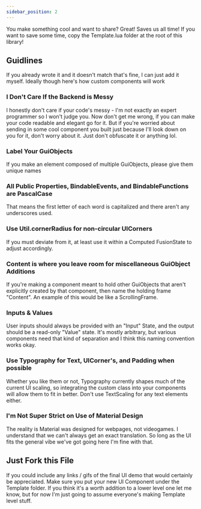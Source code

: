 ```yaml
---
sidebar_position: 2
---
```

You make something cool and want to share? Great! Saves us all time! If you want to save some time, copy the Template.lua folder at the root of this library!

## Guidlines
If you already wrote it and it doesn't match that's fine, I can just add it myself. Ideally though here's how custom components will work

### I Don't Care If the Backend is Messy
I honestly don't care if your code's messy - I'm not exactly an expert programmer so I won't judge you. Now don't get me wrong, if you can make your code readable and elegant go for it. But if you're worried about sending in some cool component you built just because I'll look down on you for it, don't worry about it. Just don't obfuscate it or anything lol.

### Label Your GuiObjects
If you make an element composed of multiple GuiObjects, please give them unique names

### All Public Properties, BindableEvents, and BindableFunctions are PascalCase
That means the first letter of each word is capitalized and there aren't any underscores used.

### Use Util.cornerRadius for non-circular UICorners
If you must deviate from it, at least use it within a Computed FusionState to adjust accordingly.

### Content is where you leave room for miscellaneous GuiObject Additions
If you're making a component meant to hold other GuiObjects that aren't explicitly created by that component, then name the holding frame "Content". An example of this would be like a ScrollingFrame.

### Inputs & Values
User inputs should always be provided with an "Input" State, and the output should be a read-only "Value" state. It's mostly arbitrary, but various components need that kind of separation and I think this naming convention works okay.

### Use Typography for Text, UICorner's, and Padding when possible
Whether you like them or not, Typography currently shapes much of the current UI scaling, so integrating the custom class into your components will allow them to fit in better. Don't use TextScaling for any text elements either.

### I'm Not Super Strict on Use of Material Design
The reality is Material was designed for webpages, not videogames. I understand that we can't always get an exact translation. So long as the UI fits the general vibe we've got going here I'm fine with that.

## Just Fork this File
If you could include any links / gifs of the final UI demo that would certainly be appreciated. Make sure you put your new UI Component under the Template folder. If you think it's a worth addition to a lower level one let me know, but for now I'm just going to assume everyone's making Template level stuff.
